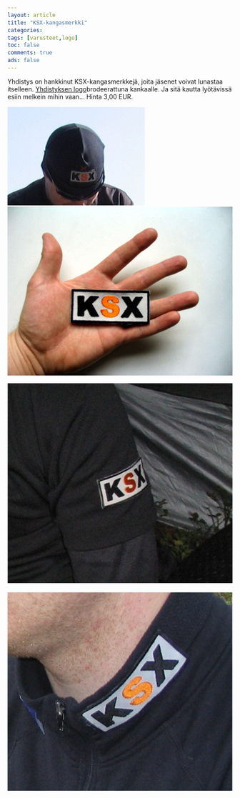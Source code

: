 ```yaml
---
layout: article 
title: "KSX-kangasmerkki" 
categories: 
tags: [varusteet,logo]
toc: false 
comments: true 
ads: false 
---
```


Yhdistys on hankkinut KSX-kangasmerkkejä, joita jäsenet voivat lunastaa
itselleen. [Yhdistyksen logo](yhdistyksen-logo)brodeerattuna kankaalle.
Ja sitä kautta lyötävissä esiin melkein mihin vaan... Hinta 3,00 EUR.

[![](/images/ksx-kangasmerkki/kangas3.jpg)](/images/ksx-kangasmerkki/kangas3.jpg) [![](/images/ksx-kangasmerkki/kangasmerkki_2b.jpg)](/images/ksx-kangasmerkki/kangasmerkki_2b.jpg)

[![](/images/ksx-kangasmerkki/kangas1.jpg)](/images/ksx-kangasmerkki/kangas1.jpg) [![](/images/ksx-kangasmerkki/kangas2.jpg)](/images/ksx-kangasmerkki/kangas2.jpg) 

